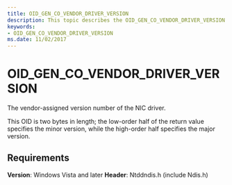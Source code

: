 ```yaml
---
title: OID_GEN_CO_VENDOR_DRIVER_VERSION
description: This topic describes the OID_GEN_CO_VENDOR_DRIVER_VERSION object identifier (OID).
keywords:
- OID_GEN_CO_VENDOR_DRIVER_VERSION
ms.date: 11/02/2017
---
```


# OID_GEN_CO_VENDOR_DRIVER_VERSION

The vendor-assigned version number of the NIC driver.

This OID is two bytes in length; the low-order half of the return value specifies the minor version, while the high-order half specifies the major version.

## Requirements

**Version**: Windows Vista and later
**Header**: Ntddndis.h (include Ndis.h)

